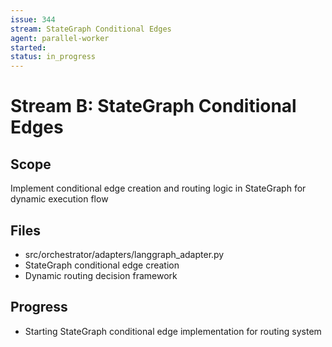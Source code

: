 ```yaml
---
issue: 344
stream: StateGraph Conditional Edges
agent: parallel-worker
started: 
status: in_progress
---
```


# Stream B: StateGraph Conditional Edges

## Scope
Implement conditional edge creation and routing logic in StateGraph for dynamic execution flow

## Files
- src/orchestrator/adapters/langgraph_adapter.py
- StateGraph conditional edge creation
- Dynamic routing decision framework

## Progress
- Starting StateGraph conditional edge implementation for routing system
